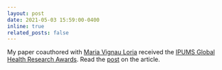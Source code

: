 ```yaml
---
layout: post
date: 2021-05-03 15:59:00-0400
inline: true
related_posts: false
---
```


My paper coauthored with [Maria Vignau Loria](https://soc.washington.edu/people/maria-vignau-loria) received the [IPUMS Global Health Research Awards](https://www.ipums.org/research-award/previous-award-winners). Read the [post](https://soc.washington.edu/news/2021/05/05/article-published-xinguan-fan-and-maria-vignau-loria-wins-2021-ipums-global-health) on the article.
